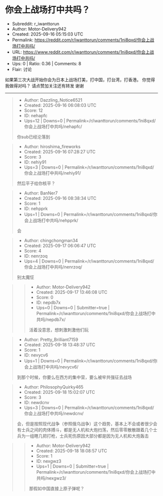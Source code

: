 # 你会上战场打中共吗？

- Subreddit: r_iwanttorun
- Author: Motor-Delivery942
- Created: 2025-09-16 05:15:03 UTC
- Permalink: https://reddit.com/r/iwanttorun/comments/1ni8qxd/你会上战场打中共吗/
- URL: https://www.reddit.com/r/iwanttorun/comments/1ni8qxd/你会上战场打中共吗/
- Ups: 0 | Ratio: 0.36 | Comments: 8
- Flair: 讨论


如果第三次大战开始你会为日本上战场打美，打中国，打台湾，打香港。
你觉得我做得对吗？ 请点赞加关注还有转发 谢谢


---

> - Author: Dazzling_Notice6521
> - Created: 2025-09-16 06:08:03 UTC
> - Score: 12
> - ID: nehapfc
> - Ups=12 | Downs=0 | Permalink=/r/iwanttorun/comments/1ni8qxd/你会上战场打中共吗/nehapfc/
>
> 你sub已经沦落到

> - Author: hiroshima_fireworks
> - Created: 2025-09-16 07:28:27 UTC
> - Score: 3
> - ID: nehiy91
> - Ups=3 | Downs=0 | Permalink=/r/iwanttorun/comments/1ni8qxd/你会上战场打中共吗/nehiy91/
>
> 然后平子给你核平？

> - Author: BanNer7
> - Created: 2025-09-16 08:38:34 UTC
> - Score: 1
> - ID: nehpprk
> - Ups=1 | Downs=0 | Permalink=/r/iwanttorun/comments/1ni8qxd/你会上战场打中共吗/nehpprk/
>
> 会

> - Author: chingchongman34
> - Created: 2025-09-17 06:06:47 UTC
> - Score: 4
> - ID: nenrzoq
> - Ups=4 | Downs=0 | Permalink=/r/iwanttorun/comments/1ni8qxd/你会上战场打中共吗/nenrzoq/
>
> 别太魔怔

>> - Author: Motor-Delivery942
>> - Created: 2025-09-17 13:46:08 UTC
>> - Score: 0
>> - ID: nepdb7x
>> - Ups=0 | Downs=0 | Submitter=true | Permalink=/r/iwanttorun/comments/1ni8qxd/你会上战场打中共吗/nepdb7x/
>>
>> 活着没意思，想刺激刺激他们玩

> - Author: Pretty_Brilliant7159
> - Created: 2025-09-18 13:48:37 UTC
> - Score: 1
> - ID: nevycv6
> - Ups=1 | Downs=0 | Permalink=/r/iwanttorun/comments/1ni8qxd/你会上战场打中共吗/nevycv6/
>
> 到那个时候，你要么在西方的集中营，要么被牢共强征去战场

> - Author: PhilosophyQuirky465
> - Created: 2025-09-18 15:02:07 UTC
> - Score: 3
> - ID: newdcnv
> - Ups=3 | Downs=0 | Permalink=/r/iwanttorun/comments/1ni8qxd/你会上战场打中共吗/newdcnv/
>
> 会，但是按照现代战争（参照俄乌战争）这个趋势，基本上不会或者很少会有士兵之间的肉体搏斗，都是无人机和大炮扫荡，然后零零散散跟着几个士兵为一组瞎几把打枪，士兵死伤原因大部分都是因为无人机和大炮轰击

>> - Author: Motor-Delivery942
>> - Created: 2025-09-18 18:08:57 UTC
>> - Score: 1
>> - ID: nexgwz3
>> - Ups=1 | Downs=0 | Submitter=true | Permalink=/r/iwanttorun/comments/1ni8qxd/你会上战场打中共吗/nexgwz3/
>>
>> 那假如中国直接上原子弹呢？

